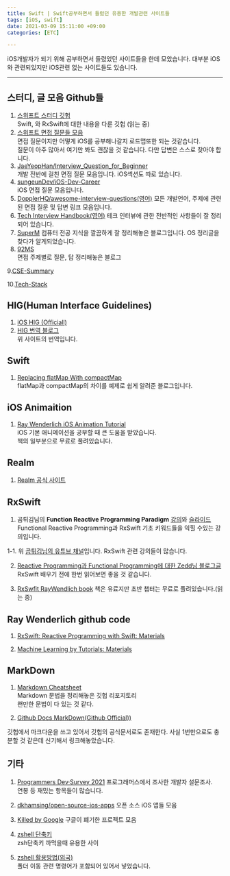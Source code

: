 ```yaml
---
title: Swift | Swift공부하면서 들렸던 유용한 개발관련 사이트들
tags: [iOS, swift]
date: 2021-03-09 15:11:00 +09:00
categories: [ETC]

---
```


iOS개발자가 되기 위해 공부하면서 들렸었던 사이트들을 한데 모았습니다.
대부분 iOS와 관련되있지만 iOS관련 없는 사이트들도 있습니다.

<!--more-->
---


## 스터디, 글 모음 Github들

1. [스위프트 스터디 깃헙](https://github.com/OhKanghoon/SwiftStudy)  
Swift, 와 RxSwift에 대한 내용을 다룬 깃헙 (읽는 중)
2. [스위프트 면접 질문들 모음](https://github.com/JeaSungLEE/iOSInterviewquestions)  
면접 질문이지만 어떻게 iOS를 공부해나갈지 로드맵또한 되는 것같습니다.  
질문이 아주 많아서 여기만 봐도 괜찮을 것 같습니다. 다만 답변은 스스로 찾아야 합니다.
3. [JaeYeopHan/Interview_Question_for_Beginner](https://github.com/JaeYeopHan/Interview_Question_for_Beginner)  
개발 전반에 걸친 면접 질문 모음입니다. iOS섹션도 따로 있습니다.
4. [sungeunDev/iOS-Dev-Career](https://github.com/sungeunDev/iOS-Dev-Career)  
iOS 면접 질문 모음입니다.
5. [DopplerHQ/awesome-interview-questions(영어)](https://github.com/DopplerHQ/awesome-interview-questions#ios)
모든 개발언어, 주제에 관련된 면접 질문 및 답변 링크 모음입니다.
6. [Tech Interview Handbook(영어)](https://github.com/yangshun/tech-interview-handbook)
테크 인터뷰에 관한 전반적인 사항들이 잘 정리되어 있습니다.
7. [SuperM](https://hibee.tistory.com/category/CS/Operating%20System)
컴퓨터 전공 지식을 깔끔하게 잘 정리해놓은 블로그입니다.
OS 정리글을 찾다가 알게되었습니다.
8. [92MS](https://91ms.tistory.com/category/%EA%B8%B0%EB%B3%B8%EA%B8%B0/%EA%B8%B0%EC%88%A0%EB%A9%B4%EC%A0%91)  
면접 주제별로 질문, 답 정리해놓은 블로그

9.[CSE-Summary](https://github.com/Prev/CSE-Summary)

10.[Tech-Stack](https://github.com/HyeminNoh/Tech-Stack)




## HIG(Human Interface Guidelines)
1. [iOS HIG (Officiall)](https://developer.apple.com/design/human-interface-guidelines/ios/overview/themes/)
2. [HIG 번역 블로그](https://wnsah052.tistory.com/9)   
위 사이트의 번역입니다.

## Swift

1. [Replacing flatMap With compactMap](https://useyourloaf.com/blog/replacing-flatmap-with-compactmap/)  
flatMap과 compactMap의 차이를 예제로 쉽게 알려준 블로그입니다.


## iOS Animaition

1. [Ray Wenderlich iOS Animation Tutorial](https://www.raywenderlich.com/5304228-ios-animation-tutorial-getting-started)  
iOS 기본 애니메이션을 공부할 때 큰 도움을 받았습니다.  
책의 일부분으로 무료로 풀려있습니다.


## Realm

1. [Realm 공식 사이트](https://realm.io/)


## RxSwift

1. 곰튀김님의 **Function Reactive Programming Paradigm** [강의](https://youtu.be/cXi_CmZuBgg)와 [슬라이드](https://www.slideshare.net/ChiwonSong/20171104-frp-81598173)  
Functional Reactive Programming과 RxSwift 기초 키워드들을 익힐 수있는 강의입니다.

1-1. 위 [곰튀김님의 유튜브 채널](https://www.youtube.com/channel/UCsrPur3UrxuwGmT1Jq6tkQw/videos)입니다. RxSwift 관련 강의들이 많습니다.

2. [Reactive Programming과 Functional Programming에 대한 Zedd님 블로그글](https://zeddios.tistory.com/303)  
RxSwift 배우기 전에 한번 읽어보면 좋을 것 같습니다.

3. [RxSwfit RayWendlich book](https://www.raywenderlich.com/books/rxswift-reactive-programming-with-swift/v4.0/chapters/1-hello-rxswift#toc-chapter-005-anchor-001)
책은 유료지만 초반 챕터는 무료로 풀려있습니다.(읽는 중)





## Ray Wenderlich github code

1. [RxSwift: Reactive Programming with Swift: Materials](https://github.com/raywenderlich/rxs-materials/tree/editions/4.0)

2. [Machine Learning by Tutorials: Materials](https://github.com/raywenderlich/mlt-materials/tree/editions/2.0)



## MarkDown

1. [Markdown Cheatsheet](https://github.com/adam-p/markdown-here/wiki/Markdown-Cheatsheet)  
Markdown 문법을 정리해놓은 깃헙 리포지토리  
왠만한 문법이 다 있는 것 같다.

2. [Github Docs MarkDown(Github Official))](https://docs.github.com/en/github/writing-on-github/basic-writing-and-formatting-syntax)

깃헙에서 마크다운을 쓰고 있어서 깃헙의 공식문서로도 존재한다.
사실 1번만으로도 충분할 것 같은데 신기해서 링크해놓았습니다.


## 기타

1. [Programmers Dev·Survey 2021](https://programmers.co.kr/pages/2021-dev-survey?fbclid=IwAR2WWni7bC5wyxeglsiXwv_VoPbJB67A7Yk_98Lsdme5uSpUl2GgddA9UOE)
프로그래머스에서 조사한 개발자 설문조사.  
연봉 등 재밌는 항목들이 많습니다.

2. [dkhamsing/open-source-ios-apps](https://github.com/dkhamsing/open-source-ios-apps)  오픈 소스 iOS 앱들 모음

3. [Killed by Google](https://killedbygoogle.com/)
구글이 폐기한 프로젝트 모음

4. [zshell 단축키](https://hjh5488.tistory.com/18)  
zsh단축키 까먹을때 유용한 사이

5. [zshell 활용방법(외국)](https://opensource.com/article/18/9/tips-productivity-zsh)  
폴더 이동 관련 명령어가 포함되어 있어서 넣었습니다.
